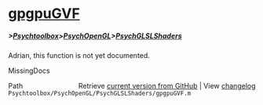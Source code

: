 # [gpgpuGVF](gpgpuGVF)
##### >[Psychtoolbox](Psychtoolbox)>[PsychOpenGL](PsychOpenGL)>[PsychGLSLShaders](PsychGLSLShaders)

Adrian, this function is not yet documented.


 MissingDocs



<div class="code_header" style="text-align:right;">
  <span style="float:left;">Path&nbsp;&nbsp;</span> <span class="counter">Retrieve <a href=
  "https://raw.github.com/Psychtoolbox-3/Psychtoolbox-3/beta/Psychtoolbox/PsychOpenGL/PsychGLSLShaders/gpgpuGVF.m">current version from GitHub</a> | View <a href=
  "https://github.com/Psychtoolbox-3/Psychtoolbox-3/commits/beta/Psychtoolbox/PsychOpenGL/PsychGLSLShaders/gpgpuGVF.m">changelog</a></span>
</div>
<div class="code">
  <code>Psychtoolbox/PsychOpenGL/PsychGLSLShaders/gpgpuGVF.m</code>
</div>

